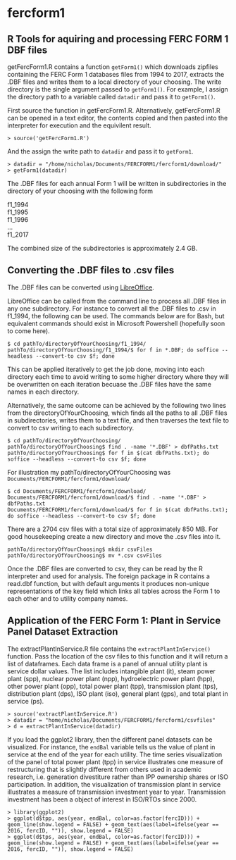 # fercform1

## R Tools for aquiring and processing FERC FORM 1 DBF files

getFercForm1.R contains a function `getForm1()` which downloads zipfiles containing the FERC Form 1 databases files from 1994 to 2017, extracts the .DBF files and writes them to a local directory of your choosing. The write directory is the single argument passed to `getForm1()`. For example, I assign the directory path to a variable called `datadir` and pass it to `getForm1()`.  

First source the function in getFercForm1.R.  Alternatively, getFercForm1.R can be opened in a text editor, the contents copied and then pasted into the interpreter for execution and the equivilent result.  

```
> source('getFercForm1.R')
```

And the assign the write path to `datadir` and pass it to `getForm1`.

```
> datadir = "/home/nicholas/Documents/FERCFORM1/fercform1/download/"
> getForm1(datadir)

```

The .DBF files for each annual Form 1 will be written in subdirectories in the directory of your choosing with the following form

f1_1994  
f1_1995  
f1_1996  
...  
f1_2017  

The combined size of the subdirectories is approximately 2.4 GB.  

## Converting the .DBF files to .csv files

The .DBF files can be converted using [LibreOffice](https://www.libreoffice.org/download/download/).

LibreOffice can be called from the command line to process all .DBF files in any one subdirectory. For instance to convert all the .DBF files to .csv in f1_1994, the following can be used.  The commands below are for Bash, but equivalent commands should exist in Microsoft Powershell (hopefully soon to come here).

```
$ cd pathTo/directoryOfYourChoosing/f1_1994/  
pathTo/directoryOfYourChoosing/f1_1994/$ for f in *.DBF; do soffice --headless --convert-to csv $f; done  
```  

This can be applied iteratively to get the job done, moving into each directory each time to avoid writing to some higher directory where they will be overwritten on each iteration becuase the .DBF files have the same names in each directory.

Alternatively, the same outcome can be achieved by the following two lines from the directoryOfYourChoosing, which finds all the paths to all .DBF files in subdirectories, writes them to a text file, and then traverses the text file to convert to csv writing to each subdirectory.  

```
$ cd pathTo/directoryOfYourChoosing/  
pathTo/directoryOfYourChoosing$ find . -name '*.DBF' > dbfPaths.txt  
pathTo/directoryOfYourChoosing$ for f in $(cat dbfPaths.txt); do soffice --headless --convert-to csv $f; done  
```  
For illustration my pathTo/directoryOfYourChoosing was `Documents/FERCFORM1/fercform1/download/`  

```
$ cd Documents/FERCFORM1/fercform1/download/  
Documents/FERCFORM1/fercform1/download/$ find . -name '*.DBF' > dbfPaths.txt  
Documents/FERCFORM1/fercform1/download/$ for f in $(cat dbfPaths.txt); do soffice --headless --convert-to csv $f; done  

```  

There are a 2704 csv files with a total size of approximately 850 MB. For good housekeeping create a new directory and move the .csv files into it. 

```
pathTo/directoryOfYourChoosing$ mkdir csvFiles
pathTo/directoryOfYourChoosing$ mv *.csv csvFiles
```

Once the .DBF files are converted to csv, they can be read by the R interpreter and used for analysis.  The foreign package in R contains a read.dbf function, but with default arguments it produces non-unique representations of the key field which links all tables across the Form 1 to each other and to utility company names. 

## Application of the FERC Form 1: Plant in Service Panel Dataset Extraction

The extractPlantInService.R file contains the `extractPlantInService()` function. Pass the location of the csv files to this function and it will return a list of dataframes. Each data frame is a panel of annual utility plant is service dollar values. The list includes intangible plant (it), steam power plant (spp), nuclear power plant (npp), hydroelectric power plant (hpp), other power plant (opp), total power plant (tpp), transmission plant (tps), distribution plant (dps), ISO plant (iso), general plant (gps), and total plant in service (ps).

```
> source('extractPlantInService.R')
> datadir = "home/nicholas/Documents/FERCFORM1/fercform1/csvfiles"
> d = extractPlantInService(datadir)
```

If you load the ggplot2 library, then the different panel datasets can be visualized.  For instance, the `endBal` variable tells us the value of plant in service at the end of the year for each utility. The time series visualization of the panel of total power plant (tpp) in service illustrates one measure of restructuring that is slightly different from others used in academic research, i.e. generation divestiture rather than IPP ownership shares or ISO participation.  In addition, the visualization of transmission plant in service illustrates a measure of transmission investment year to year.  Transmission investment has been a object of interest in ISO/RTOs since 2000.     

```
> library(ggplot2)
> ggplot(d$tpp, aes(year, endBal, color=as.factor(fercID))) + geom_line(show.legend = FALSE) + geom_text(aes(label=ifelse(year == 2016, fercID, "")), show.legend = FALSE)
> ggplot(d$tps, aes(year, endBal, color=as.factor(fercID))) + geom_line(show.legend = FALSE) + geom_text(aes(label=ifelse(year == 2016, fercID, "")), show.legend = FALSE)
```

